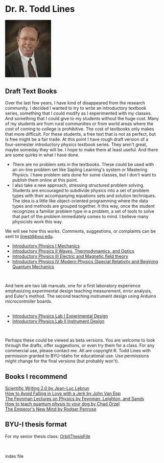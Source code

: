# Dr. R. Todd Lines  
<img src="RTLsmall.jpg" alt="photo" width="150"/>

## Draft Text Books
Over the last few years, I have kind of disappeared from the research community.  I decided I wanted to try to write an introductory textbook series, something that I could modify as I experimented with my classes. And something that I could give to my students without the huge cost.  Many of my students are from rural communities or from world areas where the cost of coming to college is prohibitive. The cost of textbooks only makes that more difficult. For these students, a free text that is not as perfect, but is free might be a fair trade. At this point I have rough draft version of a four-semester introductory physics textbook series. They aren't great, maybe someday they will be. I hope to make them at least useful.  And there are some quirks in what I have done. 
* There are no problem sets in the textbooks.  These could be used with an on-line problem set like Sapling Learning's system or Mastering Physics.  I have problem sets done for some classes, but I don't want to publish them online at this point.  
* I also take a new approach, stressing structured problem solving. Students are encouraged to subdivide physics into a set of problem types with their accompanying equations sets and solution techniques. The idea is a little like object-oriented programming where the data types and methods are grouped together. It this way, once the student recognizes a familiar problem type in a problem, a set of tools to solve that part of the problem immediately comes to mind.  I believe many physicists work this way. <br />

We will see how this works. Comments, suggestions, or complaints can be sent to linest@byui.edu.


* [Introductory Physics I Mechanics](https://rtlines.github.io/PH121_Text_Book_0.31071.pdf) <br />
* [Introductory Physics II Waves, Thermodynamics, and Optics](https://rtlines.github.io/ph123_text_book.v0.52.pdf) <br />
* [Introductory Physics III Electric and Magnetic field theory](https://rtlines.github.io/Lecture_Notes_PH-220.pdf) <br />
* [Introductory Physics IV Modern Physics (Special Relativity and Begining Quantum Mechanics](https://rtlines.github.io/lecture_notesph279.pdf) <br />
<br />

And here are two lab manuals, one for a first laboratory experience emphasizing experimental design teaching measurement, error analysis, and Euler's method. The second teaching instrument design using Arduino microcontroller boards.<br /><br />

* [Introductory Physics Lab I Experimental Design](https://rtlines.github.io/ph150_lab_manual.pdf) <br />
* [Introductory Physics Lab II Instrument Design](https://rtlines.github.io/ph250_lab_manual_v13_arduino_0.622.pdf) <br />
<br /> 

Perhaps these could be viewed as beta versions. You are welcome to look through the drafts, offer suggestions, or even try them for a class.  For any commercial use, please contact me.  All are copyright R. Todd Lines with permission granted to BYU-Idaho for educational use. Use permissions might change for the final versions (but probably won't). 
<br />

## Books I recommend
[Scientific Writing 2.0 by Jean-Luc Lebrun](https://www.worldscientific.com/worldscibooks/10.1142/8156) <br />
[How to Avoid Falling in Love with a Jerk by John Van Epp](https://www.amazon.com/How-Avoid-Falling-Love-Jerk/dp/0071548424/ref=tmm_pap_title_0?_encoding=UTF8&qid=&sr=) <br />
[The Feynman Lectures on Physics by Feynman, Leighton, and Sands](https://www.feynmanlectures.caltech.edu/) <br />
[How to teach quantum physis to your dog by Chad Orzel](https://www.simonandschuster.com/books/How-to-Teach-Quantum-Physics-to-Your-Dog/Chad-Orzel/9781416572299) <br />
[The Emperor's New Mind by Rodger Penrose](https://global.oup.com/academic/product/the-emperors-new-mind-9780198784920?lang=en&cc=us) <br />


## BYU-I thesis format
For my senior thesis class:
[OrbitThesisFile](https://rtlines.github.io/ThesisOrbit.pdf)

<br /><br />  index file 
